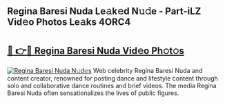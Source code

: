 ## Regina Baresi Nuda Le𝚊k𝚎d N𝚞𝚍e - Part-iLZ Vid𝚎o Photos Le𝚊ks 4ORC4

# <h2><a href="http://fbg3e6f.evod.top/?m=Regina+Baresi+Nuda">🔗 👉🔴 Regina Baresi Nuda Vid𝚎o Ph𝚘t𝚘s</a></h2>

[![Regina Baresi Nuda N𝚞d𝚎s](https://i.imgur.com/8V9OHl7.gif)](http://fbg3e6f.evod.top/?m=Regina+Baresi+Nuda)
Web celebrity Regina Baresi Nuda and content creator, renowned for posting dance and lifestyle content through solo and collaborative dance routines and brief videos. The media Regina Baresi Nuda often sensationalizes the lives of public figures. 
